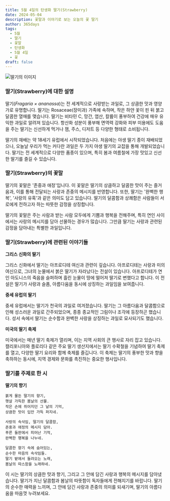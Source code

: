 ```yaml
---
title: 5월 4일의 탄생화 딸기(Strawberry)
date: 2024-05-04
description: 꽃말과 이야기로 보는 오늘의 꽃 딸기
author: 365days
tags:
  - 5월
  - 딸기
  - 꽃말
  - 탄생화
  - 5월 4일
  - 꽃
draft: false
---
```



![딸기의 이미지](https://cdn.pixabay.com/photo/2016/06/20/00/40/strawberries-1467902_1280.jpg#center)


### 딸기(Strawberry)에 대한 설명

딸기(*Fragaria × ananassa*)는 전 세계적으로 사랑받는 과일로, 그 상큼한 맛과 영양가로 유명합니다. 딸기는 Rosaceae(장미과) 가족에 속하며, 작은 하얀 꽃이 핀 뒤 붉고 달콤한 열매를 맺습니다. 딸기는 비타민 C, 망간, 엽산, 칼륨이 풍부하여 건강에 매우 유익한 과일로 알려져 있습니다. 항산화 성분이 풍부해 면역력 강화와 피부 미용에도 도움을 주는 딸기는 신선하게 먹거나 잼, 주스, 디저트 등 다양한 형태로 소비됩니다.

딸기의 재배는 약 18세기 유럽에서 시작되었습니다. 처음에는 야생 딸기 종이 재배되었으나, 오늘날 우리가 먹는 커다란 과일은 두 가지 야생 딸기의 교잡을 통해 개발되었습니다. 딸기는 전 세계적으로 다양한 품종이 있으며, 특히 봄과 여름철에 가장 맛있고 신선한 딸기를 즐길 수 있습니다.

### 딸기(Strawberry)의 꽃말

딸기의 꽃말은 '존중과 애정'입니다. 이 꽃말은 딸기의 상큼하고 달콤한 맛이 주는 즐거움과, 이를 통해 전달되는 사랑과 존중의 메시지를 반영합니다. 또한, 딸기는 '완벽한 행복', '사랑의 유혹'과 같은 의미도 담고 있습니다. 딸기의 달콤함과 상쾌함은 사람들이 서로에게 전하고자 하는 따뜻한 감정을 상징합니다.

딸기의 꽃말은 주는 사람과 받는 사람 모두에게 기쁨과 행복을 전해주며, 특히 연인 사이에서는 사랑의 메시지를 담아 선물하는 경우가 많습니다. 그만큼 딸기는 사랑과 관련된 감정을 담아내는 특별한 과일입니다.

### 딸기(Strawberry)에 관련된 이야기들

**그리스 신화의 딸기**

그리스 신화에서 딸기는 아프로디테 여신과 관련이 깊습니다. 아프로디테는 사랑과 미의 여신으로, 그녀의 눈물에서 붉은 딸기가 자라났다는 전설이 있습니다. 아프로디테가 연인 아도니스의 죽음을 슬퍼하며 흘린 눈물이 땅에 떨어져 딸기로 변했다고 합니다. 이 전설은 딸기가 사랑과 슬픔, 아름다움을 동시에 상징하는 과일임을 보여줍니다.

**중세 유럽의 딸기**

중세 유럽에서는 딸기가 천국의 과일로 여겨졌습니다. 딸기는 그 아름다움과 달콤함으로 인해 성스러운 과일로 간주되었으며, 종종 종교적인 그림이나 조각에 등장하곤 했습니다. 성서 속에서 딸기는 순수함과 완벽한 사랑을 상징하는 과일로 묘사되기도 했습니다.

**미국의 딸기 축제**

미국에서는 매년 딸기 축제가 열리며, 이는 지역 사회의 큰 행사로 자리 잡고 있습니다. 캘리포니아와 플로리다 같은 주요 딸기 생산지에서는 딸기 수확철을 기념하여 딸기 축제를 열고, 다양한 딸기 요리와 함께 축제를 즐깁니다. 이 축제는 딸기의 풍부한 맛과 향을 축하하는 동시에, 지역 경제와 문화를 촉진하는 중요한 행사입니다.

### 딸기를 주제로 한 시

**딸기의 향기**

```
붉게 물든 딸기의 향기,  
햇살 가득한 봄날의 선물.  
작은 손에 쥐어지던 그 날의 기억,  
상큼한 맛이 입안 가득 퍼지네.

사랑의 속삭임, 딸기의 달콤함,  
존중과 애정의 메시지 담아.  
푸른 들판에서 피어난 기적,  
완벽한 행복을 나누네.

달콤한 향기 속에 숨어있는,  
순수한 마음의 속삭임들.  
딸기 밭에서 들려오는 노래,  
봄날의 따스함을 노래하네.
```

이 시는 딸기의 상큼한 맛과 향기, 그리고 그 안에 담긴 사랑과 행복의 메시지를 담아냈습니다. 딸기가 지닌 달콤함과 봄날의 따뜻함이 독자들에게 전해지기를 바랍니다. 딸기의 순수한 매력을 느끼며, 그 안에 담긴 사랑과 존중의 의미를 되새기며, 딸기의 아름다움을 마음껏 누려보세요.
